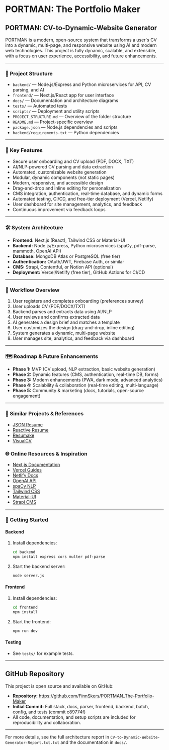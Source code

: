 # PORTMAN: The Portfolio Maker

## PORTMAN: CV-to-Dynamic-Website Generator

PORTMAN is a modern, open-source system that transforms a user's CV into a dynamic, multi-page, and responsive website using AI and modern web technologies. This project is fully dynamic, scalable, and extensible, with a focus on user experience, accessibility, and future enhancements.

---

### 📁 Project Structure
- `backend/` — Node.js/Express and Python microservices for API, CV parsing, and AI
- `frontend/` — Next.js/React app for user interface
- `docs/` — Documentation and architecture diagrams
- `tests/` — Automated tests
- `scripts/` — Deployment and utility scripts
- `PROJECT_STRUCTURE.md` — Overview of the folder structure
- `README.md` — Project-specific overview
- `package.json` — Node.js dependencies and scripts
- `backend/requirements.txt` — Python dependencies

---

### 🚀 Key Features
- Secure user onboarding and CV upload (PDF, DOCX, TXT)
- AI/NLP-powered CV parsing and data extraction
- Automated, customizable website generation
- Modular, dynamic components (not static pages)
- Modern, responsive, and accessible design
- Drag-and-drop and inline editing for personalization
- CMS integration, authentication, real-time database, and dynamic forms
- Automated testing, CI/CD, and free-tier deployment (Vercel, Netlify)
- User dashboard for site management, analytics, and feedback
- Continuous improvement via feedback loops

---

### 🛠️ System Architecture
- **Frontend:** Next.js (React), Tailwind CSS or Material-UI
- **Backend:** Node.js/Express, Python microservices (spaCy, pdf-parse, mammoth, OpenAI API)
- **Database:** MongoDB Atlas or PostgreSQL (free tier)
- **Authentication:** OAuth/JWT, Firebase Auth, or similar
- **CMS:** Strapi, Contentful, or Notion API (optional)
- **Deployment:** Vercel/Netlify (free tier), GitHub Actions for CI/CD

---

### 🔄 Workflow Overview
1. User registers and completes onboarding (preferences survey)
2. User uploads CV (PDF/DOCX/TXT)
3. Backend parses and extracts data using AI/NLP
4. User reviews and confirms extracted data
5. AI generates a design brief and matches a template
6. User customizes the design (drag-and-drop, inline editing)
7. System generates a dynamic, multi-page website
8. User manages site, analytics, and feedback via dashboard

---

### 🗺️ Roadmap & Future Enhancements
- **Phase 1:** MVP (CV upload, NLP extraction, basic website generation)
- **Phase 2:** Dynamic features (CMS, authentication, real-time DB, forms)
- **Phase 3:** Modern enhancements (PWA, dark mode, advanced analytics)
- **Phase 4:** Scalability & collaboration (real-time editing, multi-language)
- **Phase 5:** Community & marketing (docs, tutorials, open-source engagement)

---

### 🔗 Similar Projects & References
- [JSON Resume](https://jsonresume.org/)
- [Reactive Resume](https://rxresu.me/)
- [Resumake](https://resumake.io/)
- [VisualCV](https://www.visualcv.com/)

### 🌐 Online Resources & Inspiration
- [Next.js Documentation](https://nextjs.org/docs)
- [Vercel Guides](https://vercel.com/guides)
- [Netlify Docs](https://docs.netlify.com/)
- [OpenAI API](https://platform.openai.com/docs)
- [spaCy NLP](https://spacy.io/)
- [Tailwind CSS](https://tailwindcss.com/)
- [Material-UI](https://mui.com/)
- [Strapi CMS](https://strapi.io/)

---

### 🏁 Getting Started

#### Backend
1. Install dependencies:
   ```sh
   cd backend
   npm install express cors multer pdf-parse
   ```
2. Start the backend server:
   ```sh
   node server.js
   ```

#### Frontend
1. Install dependencies:
   ```sh
   cd frontend
   npm install
   ```
2. Start the frontend:
   ```sh
   npm run dev
   ```

#### Testing
- See `tests/` for example tests.

---

## GitHub Repository

This project is open source and available on GitHub:

- **Repository:** https://github.com/FinnSkers/PORTMAN_The-Portfolio-Maker
- **Initial Commit:** Full stack, docs, parser, frontend, backend, batch, config, and tests (commit c89774f)
- All code, documentation, and setup scripts are included for reproducibility and collaboration.

---

For more details, see the full architecture report in `CV-to-Dynamic-Website-Generator-Report.txt.txt` and the documentation in `docs/`.